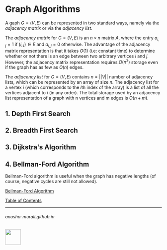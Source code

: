 # Graph Algorithms

A gaph $G = (V, E)$ can be represented in two standard ways, namely via the *adjacency matrix* or via the *adjacency list*.

The *adjacency matrix* for $G = (V, E)$ is an $n \times n$ matrix $A$, where the entry $a_{i,j} = 1$ if $(i, j) \in E$ and $a_{i, j} = 0$ otherwise. The advantage of the adjacency matrix representation is that it takes $O(1)$ (i.e: constant time) to determine whether or not there is an edge between two arbitrary vertices $i$ and $j$. However, the adjacency matrix representation requires $\Omega(n^2)$ storage even if the graph has as few as $O(n)$ edges.

The *adjacency list* for $G = (V, E)$ contains $n = ||V||$ number of adjacency lists, which can be represented by an array of size $n$. The adjacency list for a vertex $i$ (which corresponds to the $i$th index of the array) is a list of all the vertices adjacent to $i$ (in any order). The total storage used by an adjacency list representation of a graph with n vertices and m edges is $O(n + m)$.

## 1. Depth First Search

## 2. Breadth First Search

## 3. Dijkstra's Algorithm

## 4. Bellman-Ford Algorithm

Bellman-Ford algorithm is useful when the graph has negative lengths (of course, negative cycles are still not allowed).

[Bellman-Ford Algorithm](./bellman-ford.md)


[Table of Contents](./index.md)

* * *
###### anusha-murali.github.io

<img src="https://github.com/anusha-murali/anusha-murali.github.io/assets/111596338/639243aa-2857-4595-a65a-7852762bb002" width="50" height="50"/>
